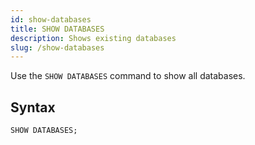 ```yaml
---
id: show-databases
title: SHOW DATABASES
description: Shows existing databases
slug: /show-databases
---
```


Use the `SHOW DATABASES` command to show all databases.

## Syntax

```sql
SHOW DATABASES;
```
